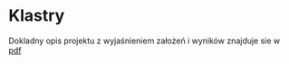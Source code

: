 # Klastry

Dokladny opis projektu z wyjaśnieniem założeń i wyników znajduje sie w [pdf](https://github.com/wgliwa/Klastry/blob/main/io%20(8).pdf)
